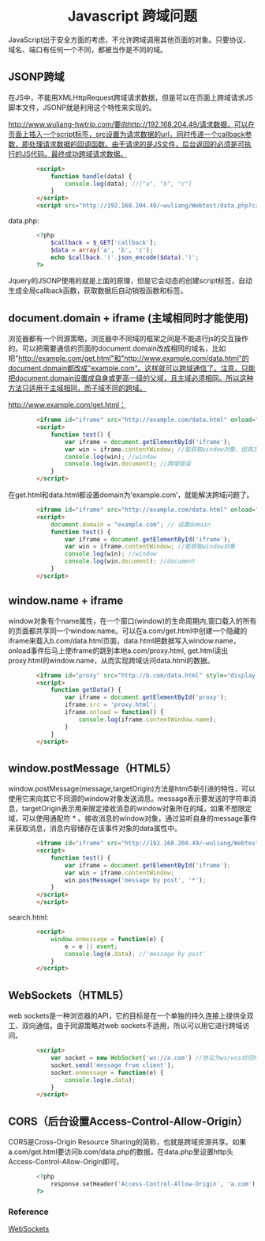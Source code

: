 <h1 align="center"> Javascript 跨域问题</h1>

JavaScript出于安全方面的考虑，不允许跨域调用其他页面的对象。只要协议、域名、端口有任何一个不同，都被当作是不同的域。

JSONP跨域
-

在JS中，不能用XMLHttpRequest跨域请求数据，但是可以在页面上跨域请求JS脚本文件，JSONP就是利用这个特性来实现的。

http://www.wuliang-hwtrip.com/要向http://192.168.204.49/请求数据，可以在页面上插入一个script标签，src设置为请求数据的url，同时传递一个callback参数，即处理请求数据的回调函数。由于请求的是JS文件，后台返回的必须是可执行的JS代码。最终成功跨域请求数据。

```html
		<script>
			function handle(data) {
				console.log(data); //["a", "b", "c"]
			}
		</script>
		<script src="http://192.168.204.49/~wuliang/Webtest/data.php?callback=handle"></script>
```

data.php:

```php
		<?php
			$callback = $_GET['callback'];
			$data = array('a', 'b', 'c');
			echo $callback.'('.json_encode($data).')';
		?>
```

Jquery的JSONP使用的就是上面的原理，但是它会动态的创建script标签，自动生成全局callback函数，获取数据后自动销毁函数和标签。

document.domain + iframe (主域相同时才能使用)
-

浏览器都有一个同源策略，浏览器中不同域的框架之间是不能进行js的交互操作的。可以把需要通信的页面的document.domain改成相同的域名，比如把"http://example.com/get.html"和"http://www.example.com/data.html"的document.domain都改成"example.com"。这样就可以跨域通信了。注意，只能把document.domain设置成自身或更高一级的父域，且主域必须相同。所以这种方法只适用于主域相同，而子域不同的跨域。


http://www.example.com/get.html：

```html
		<iframe id="iframe" src="http://example.com/data.html" onload="test()"></iframe>
		<script>
			function test() {
				var iframe = document.getElementById('iframe');
				var win = iframe.contentWindow; //能获取window对象，但其方法和属性基本不可用
				console.log(win); //window
				console.log(win.document); //跨域错误
			}
		</script>
```

在get.html和data.html都设置domain为‘example.com’，就能解决跨域问题了。

```html
		<iframe id="iframe" src="http://example.com/data.html" onload="test()"></iframe>
		<script>
			document.domain = "example.com"; // 设置domain
			function test() {
				var iframe = document.getElementById('iframe');
				var win = iframe.contentWindow; //能获取window对象
				console.log(win); //window
				console.log(win.document); //document
			}
		</script>
```

window.name + iframe 
-

window对象有个name属性，在一个窗口(window)的生命周期内,窗口载入的所有的页面都共享同一个window.name。可以在a.com/get.html中创建一个隐藏的iframe来载入b.com/data.html页面，data.html把数据写入window.name，onload事件后马上使iframe的跳到本地a.com/proxy.html, get.html读出proxy.html的window.name，从而实现跨域访问data.html的数据。

```html
		<iframe id="proxy" src="http://b.com/data.html" style="display:none" onload="getData()"></iframe>
		<script>
			function getData() {
				var iframe = document.getElementById('proxy');
				iframe.src = 'proxy.html';
				iframe.onload = function() {
					console.log(iframe.contentWindow.name);
				}
			}
		</script>
```

window.postMessage（HTML5）
-

window.postMessage(message,targetOrigin)方法是html5新引进的特性，可以使用它来向其它不同源的window对象发送消息。message表示要发送的字符串消息，targetOrigin表示用来限定接收消息的window对象所在的域，如果不想限定域，可以使用通配符 * 。接收消息的window对象，通过监听自身的message事件来获取消息，消息内容储存在该事件对象的data属性中。

```html
		<iframe id="iframe" src="http://192.168.204.49/~wuliang/Webtest/search.html" onload="test()"></iframe>
		<script>
			function test() {
				var iframe = document.getElementById('iframe');
				var win = iframe.contentWindow;
				win.postMessage('message by post', '*');
			}
		</script>
		</script>
```

search.html:

```html
		<script>
            window.onmessage = function(e) {
                e = e || event;
                console.log(e.data); //'message by post'
            }
        </script>
```

WebSockets（HTML5）
-

web sockets是一种浏览器的API，它的目标是在一个单独的持久连接上提供全双工、双向通信。由于同源策略对web sockets不适用，所以可以用它进行跨域访问。

```html
		<script>
            var socket = new WebSocket('ws://a.com') //协议为ws/wss对应http/https
			socket.send('message from client');
			socket.onmessage = function(e) {
				console.log(e.data);
			}
        </script>
```


CORS（后台设置Access-Control-Allow-Origin）
-

CORS是Cross-Origin Resource Sharing的简称，也就是跨域资源共享。如果a.com/get.html要访问b.com/data.php的数据，在data.php里设置http头Access-Control-Allow-Origin即可。

```php
		<?php
			response.setHeader('Access-Control-Allow-Origin', 'a.com');
		?>
```

### Reference

<a href="http://blog.csdn.net/joyhen/article/details/21631833">WebSockets</a>

